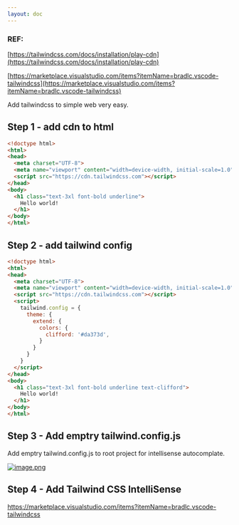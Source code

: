 ```yaml
---
layout: doc
---
```


### REF: 
[https://tailwindcss.com/docs/installation/play-cdn](https://tailwindcss.com/docs/installation/play-cdn)

[https://marketplace.visualstudio.com/items?itemName=bradlc.vscode-tailwindcss](https://marketplace.visualstudio.com/items?itemName=bradlc.vscode-tailwindcss)

Add tailwindcss to simple web very easy.

## Step 1 - add cdn to html
```html
<!doctype html>
<html>
<head>
  <meta charset="UTF-8">
  <meta name="viewport" content="width=device-width, initial-scale=1.0">
  <script src="https://cdn.tailwindcss.com"></script>
</head>
<body>
  <h1 class="text-3xl font-bold underline">
    Hello world!
  </h1>
</body>
</html>
```

## Step 2 - add tailwind config
```html
<!doctype html>
<html>
<head>
  <meta charset="UTF-8">
  <meta name="viewport" content="width=device-width, initial-scale=1.0">
  <script src="https://cdn.tailwindcss.com"></script>
  <script>
    tailwind.config = {
      theme: {
        extend: {
          colors: {
            clifford: '#da373d',
          }
        }
      }
    }
  </script>
</head>
<body>
  <h1 class="text-3xl font-bold underline text-clifford">
    Hello world!
  </h1>
</body>
</html>
```

## Step 3 - Add emptry tailwind.config.js 

Add emptry tailwind.config.js to root project for intellisense autocomplate.

[![image.png](https://i.postimg.cc/XvtTtWvm/image.png)](https://postimg.cc/v1Lq6pft)


## Step 4 - Add Tailwind CSS IntelliSense
https://marketplace.visualstudio.com/items?itemName=bradlc.vscode-tailwindcss

